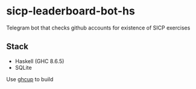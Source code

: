 # sicp-leaderboard-bot-hs
Telegram bot that checks github accounts for existence of SICP exercises

## Stack
- Haskell (GHC 8.6.5)
- SQLite

Use [ghcup](https://github.com/haskell/ghcup/) to build
